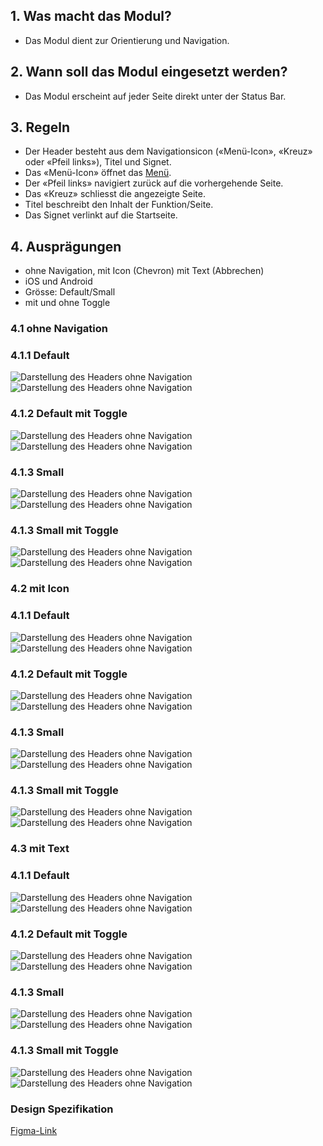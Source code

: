 ## 1. Was macht das Modul?
*   Das Modul dient zur Orientierung und Navigation.

## 2. Wann soll das Modul eingesetzt werden?
*   Das Modul erscheint auf jeder Seite direkt unter der Status Bar.

## 3. Regeln
*   Der Header besteht aus dem Navigationsicon («Menü-Icon», «Kreuz» oder «Pfeil links»), Titel und Signet.
*   Das «Menü-Icon» öffnet das [Menü](https://digital.sbb.ch/de/mobile/module/menu). 
*   Der «Pfeil links» navigiert zurück auf die vorhergehende Seite.
*   Das «Kreuz» schliesst die angezeigte Seite.
*   Titel beschreibt den Inhalt der Funktion/Seite.
*   Das Signet verlinkt auf die Startseite.



## 4. Ausprägungen

<label class="switch" style="display:none"><input type="checkbox"><span class="slider round"></span></label>

*   ohne Navigation, mit Icon (Chevron) mit Text (Abbrechen)
*   iOS und Android
*   Grösse: Default/Small
*   mit und ohne Toggle


### 4.1 ohne Navigation
### 4.1.1 Default
![Darstellung des Headers ohne Navigation](https://raw.githubusercontent.com/sbb-design-systems/design-system-mobile-documentation/doku-update/documentation/header/images/header-ohne-navigation-default-light.png 'class: image light')
![Darstellung des Headers ohne Navigation](https://raw.githubusercontent.com/sbb-design-systems/design-system-mobile-documentation/doku-update/documentation/header/images/header-ohne-navigation-default-light.png 'class: image dark hide')

### 4.1.2 Default mit Toggle
![Darstellung des Headers ohne Navigation](https://raw.githubusercontent.com/sbb-design-systems/design-system-mobile-documentation/doku-update/documentation/header/images/header-ohne-navigation-default-mit-toggle-light.png 'class: image light')
![Darstellung des Headers ohne Navigation](https://raw.githubusercontent.com/sbb-design-systems/design-system-mobile-documentation/doku-update/documentation/header/images/header-ohne-navigation-default-mit-toggle-light.png 'class: image dark hide')

### 4.1.3 Small
![Darstellung des Headers ohne Navigation](https://raw.githubusercontent.com/sbb-design-systems/design-system-mobile-documentation/doku-update/documentation/header/images/header-ohne-navigation-small-light.png 'class: image light')
![Darstellung des Headers ohne Navigation](https://raw.githubusercontent.com/sbb-design-systems/design-system-mobile-documentation/doku-update/documentation/header/images/header-ohne-navigation-small-light.png 'class: image dark hide')

### 4.1.3 Small mit Toggle
![Darstellung des Headers ohne Navigation](https://raw.githubusercontent.com/sbb-design-systems/design-system-mobile-documentation/doku-update/documentation/header/images/header-ohne-navigation-small-mit-toggle-light.png 'class: image light')
![Darstellung des Headers ohne Navigation](https://raw.githubusercontent.com/sbb-design-systems/design-system-mobile-documentation/doku-update/documentation/header/images/header-ohne-navigation-small-mit-toggle-light.png 'class: image dark hide')

### 4.2 mit Icon
### 4.1.1 Default
![Darstellung des Headers ohne Navigation](https://raw.githubusercontent.com/sbb-design-systems/design-system-mobile-documentation/doku-update/documentation/header/images/header-mit-icon-default-light.png 'class: image light')
![Darstellung des Headers ohne Navigation](https://raw.githubusercontent.com/sbb-design-systems/design-system-mobile-documentation/doku-update/documentation/header/images/header-mit-icon-default-light.png 'class: image dark hide')

### 4.1.2 Default mit Toggle
![Darstellung des Headers ohne Navigation](https://raw.githubusercontent.com/sbb-design-systems/design-system-mobile-documentation/doku-update/documentation/header/images/header-mit-icon-default-mit-toggle-light.png 'class: image light')
![Darstellung des Headers ohne Navigation](https://raw.githubusercontent.com/sbb-design-systems/design-system-mobile-documentation/doku-update/documentation/header/images/header-mit-icon-default-mit-toggle-light.png 'class: image dark hide')

### 4.1.3 Small
![Darstellung des Headers ohne Navigation](https://raw.githubusercontent.com/sbb-design-systems/design-system-mobile-documentation/doku-update/documentation/header/images/header-mit-icon-small-light.png 'class: image light')
![Darstellung des Headers ohne Navigation](https://raw.githubusercontent.com/sbb-design-systems/design-system-mobile-documentation/doku-update/documentation/header/images/header-mit-icon-small-light.png 'class: image dark hide')

### 4.1.3 Small mit Toggle
![Darstellung des Headers ohne Navigation](https://raw.githubusercontent.com/sbb-design-systems/design-system-mobile-documentation/doku-update/documentation/header/images/header-mit-icon-small-mit-toggle-light.png 'class: image light')
![Darstellung des Headers ohne Navigation](https://raw.githubusercontent.com/sbb-design-systems/design-system-mobile-documentation/doku-update/documentation/header/images/header-mit-icon-small-mit-toggle-light.png 'class: image dark hide')

### 4.3 mit Text
### 4.1.1 Default
![Darstellung des Headers ohne Navigation](https://raw.githubusercontent.com/sbb-design-systems/design-system-mobile-documentation/doku-update/documentation/header/images/header-mit-text-default-light.png 'class: image light')
![Darstellung des Headers ohne Navigation](https://raw.githubusercontent.com/sbb-design-systems/design-system-mobile-documentation/doku-update/documentation/header/images/header-mit-text-default-light.png 'class: image dark hide')

### 4.1.2 Default mit Toggle
![Darstellung des Headers ohne Navigation](https://raw.githubusercontent.com/sbb-design-systems/design-system-mobile-documentation/doku-update/documentation/header/images/header-mit-text-default-mit-toggle-light.png 'class: image light')
![Darstellung des Headers ohne Navigation](https://raw.githubusercontent.com/sbb-design-systems/design-system-mobile-documentation/doku-update/documentation/header/images/header-mit-text-default-mit-toggle-light.png 'class: image dark hide')

### 4.1.3 Small
![Darstellung des Headers ohne Navigation](https://raw.githubusercontent.com/sbb-design-systems/design-system-mobile-documentation/doku-update/documentation/header/images/header-mit-text-small-light.png 'class: image light')
![Darstellung des Headers ohne Navigation](https://raw.githubusercontent.com/sbb-design-systems/design-system-mobile-documentation/doku-update/documentation/header/images/header-mit-text-small-light.png 'class: image dark hide')

### 4.1.3 Small mit Toggle
![Darstellung des Headers ohne Navigation](https://raw.githubusercontent.com/sbb-design-systems/design-system-mobile-documentation/doku-update/documentation/header/images/header-mit-text-small-mit-toggle-light.png 'class: image light')
![Darstellung des Headers ohne Navigation](https://raw.githubusercontent.com/sbb-design-systems/design-system-mobile-documentation/doku-update/documentation/header/images/header-mit-text-small-mit-toggle-light.png 'class: image dark hide')

### Design Spezifikation
[Figma-Link](https://www.figma.com/file/WOtLIam1xwrqcgnAITsEhV/Design-System-Mobile?node-id=10%3A2260)